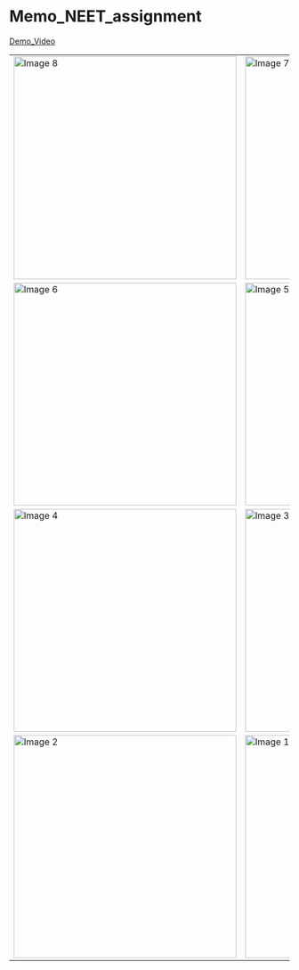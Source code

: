 # Memo_NEET_assignment




[Demo_Video](https://drive.google.com/file/d/1NDRJ8sWvpI0vxGFsazMLXkbzMzayEkFM/view?usp=drive_link)

<table>
  <tr>
     <td><img src="https://github.com/user-attachments/assets/3c1f021c-c281-411a-8f60-dbd552711fb3" alt="Image 8" width="400"/></td>
    <td><img src="https://github.com/user-attachments/assets/cb881f3b-7ad5-487f-8508-c8218dd8ee33" alt="Image 7" width="400"/></td>
   
  </tr>
   <tr>
     <td><img src="https://github.com/user-attachments/assets/4eb3db4b-24a3-47d1-9dda-3960f1910632" alt="Image 6" width="400"/></td>
    <td><img src="https://github.com/user-attachments/assets/d7eaca4a-58c8-46bb-8d6b-4246903ba523" alt="Image 5" width="400"/></td>
    
  </tr>
  
  <tr>
    <td><img src="https://github.com/user-attachments/assets/eacfe6a0-6de4-43a2-80f6-a6624d5f97ca" alt="Image 4" width="400"/></td>
    <td><img src="https://github.com/user-attachments/assets/095de959-c7bc-470a-89da-bb73038790a5" alt="Image 3" width="400"/></td>
    
  </tr>
  
  <tr>
    <td><img src="https://github.com/user-attachments/assets/bfbe9fa6-9721-4947-9ca3-de78a6cbbfc2" alt="Image 2" width="400"/></td>
    <td><img src="https://github.com/user-attachments/assets/ac081a9f-cc7f-4a78-8748-b9da3bb0f127" alt="Image 1" width="400"/></td>
    
  </tr>
 
</table>
